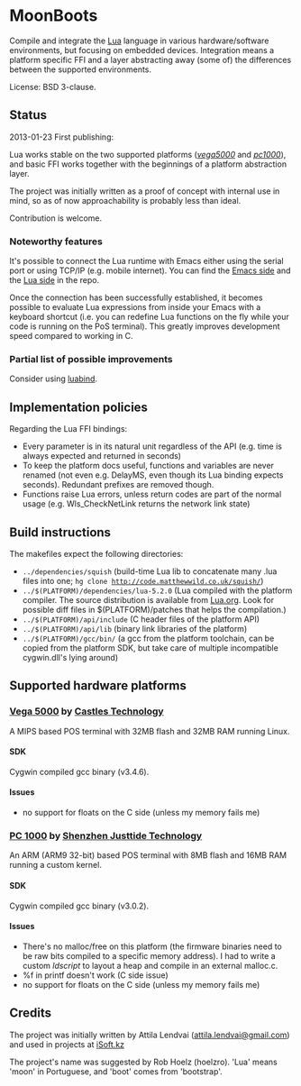 <!-- -*- mode: markdown; coding: utf-8 -*- -->

# MoonBoots #

Compile and integrate the [Lua](http://www.lua.org/) language in various hardware/software environments, but focusing on embedded devices. Integration means a platform specific FFI and a layer abstracting away (some of) the differences between the supported environments.

License: BSD 3-clause.

## Status ##

2013-01-23 First publishing:

Lua works stable on the two supported platforms ([_vega5000_](#vega5000) and [_pc1000_](#pc1000)), and basic FFI works together with the beginnings of a platform abstraction layer.

The project was initially written as a proof of concept with internal use in mind, so as of now approachability is probably less than ideal.

Contribution is welcome.

### Noteworthy features ###

It's possible to connect the Lua runtime with Emacs either using the serial port or using TCP/IP (e.g. mobile internet). You can find the [Emacs side](https://github.com/attila-lendvai/moonboots/blob/master/emacs/bst-server.el) and the [Lua side](https://github.com/attila-lendvai/moonboots/blob/master/emacs/bst-server.el) in the repo.

Once the connection has been successfully established, it becomes possible to evaluate Lua expressions from inside your Emacs with a keyboard shortcut (i.e. you can redefine Lua functions on the fly while your code is running on the PoS terminal). This greatly improves development speed compared to working in C.

### Partial list of possible improvements ###

Consider using [luabind](https://github.com/luabind/luabind).

## Implementation policies ##

Regarding the Lua FFI bindings:

* Every parameter is in its natural unit regardless of the API (e.g. time is always expected and returned in seconds)
* To keep the platform docs useful, functions and variables are never renamed (not even e.g. DelayMS, even though its Lua binding expects seconds). Redundant prefixes are removed though.
* Functions raise Lua errors, unless return codes are part of the normal usage (e.g. Wls_CheckNetLink returns the network link state)

## Build instructions ##

The makefiles expect the following directories:

* <code>../dependencies/squish</code> (build-time Lua lib to concatenate many .lua files into one; <code>hg clone http://code.matthewwild.co.uk/squish/</code>)
* <code>../$(PLATFORM)/dependencies/lua-5.2.0</code> (Lua compiled with the platform compiler. The source distribution is available from [Lua.org](http://www.lua.org/download.html). Look for possible diff files in $(PLATFORM)/patches that helps the compilation.)
* <code>../$(PLATFORM)/api/include</code> (C header files of the platform API)
* <code>../$(PLATFORM)/api/lib</code> (binary link libraries of the platform)
* <code>../$(PLATFORM)/gcc/bin/</code> (a gcc from the platform toolchain, can be copied from the platform SDK, but take care of multiple incompatible cygwin.dll's lying around)

## Supported hardware platforms ##

### <a id="vega5000"></a>[Vega 5000](http://www.castech.com.tw/en/in-products-03.aspx?id=P_00000109&cid=C_00000018&pname=VEGA5000&cname=EFT-POS+Terminal) by [Castles Technology](http://www.castech.com.tw/) ###

A MIPS based POS terminal with 32MB flash and 32MB RAM running Linux.

#### SDK ####

Cygwin compiled gcc binary (v3.4.6).

#### Issues ####

* no support for floats on the C side (unless my memory fails me)

### <a id="pc1000"></a>[PC 1000](http://www.justtide.com/products_detail/&productId=897969ac-a238-4fc8-b2b6-163e506edf8c.html) by [Shenzhen Justtide Technology](http://www.justtide.com) ###

An ARM (ARM9 32-bit) based POS terminal with 8MB flash and 16MB RAM running a custom kernel.

#### SDK ####

Cygwin compiled gcc binary (v3.0.2).

#### Issues ####

* There's no malloc/free on this platform (the firmware binaries need to be raw bits compiled to a specific memory address). I had to write a custom _ldscript_ to layout a heap and compile in an external malloc.c.
* %f in printf doesn't work (C side issue)
* no support for floats on the C side (unless my memory fails me)

## Credits ##

The project was initially written by Attila Lendvai (attila.lendvai@gmail.com) and used in projects at [iSoft.kz](http://isoft.kz)

The project's name was suggested by Rob Hoelz (hoelzro). 'Lua' means 'moon' in Portuguese, and 'boot' comes from 'bootstrap'.
